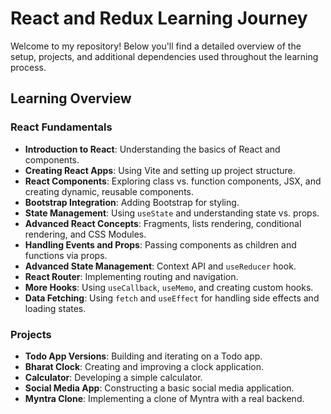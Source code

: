 # React and Redux Learning Journey

Welcome to my repository! Below you'll find a detailed overview of the setup, projects, and additional dependencies used throughout the learning process.

## Learning Overview

### React Fundamentals

- **Introduction to React**: Understanding the basics of React and components.
- **Creating React Apps**: Using Vite and setting up project structure.
- **React Components**: Exploring class vs. function components, JSX, and creating dynamic, reusable components.
- **Bootstrap Integration**: Adding Bootstrap for styling.
- **State Management**: Using `useState` and understanding state vs. props.
- **Advanced React Concepts**: Fragments, lists rendering, conditional rendering, and CSS Modules.
- **Handling Events and Props**: Passing components as children and functions via props.
- **Advanced State Management**: Context API and `useReducer` hook.
- **React Router**: Implementing routing and navigation.
- **More Hooks**: Using `useCallback`, `useMemo`, and creating custom hooks.
- **Data Fetching**: Using `fetch` and `useEffect` for handling side effects and loading states.

### Projects

- **Todo App Versions**: Building and iterating on a Todo app.
- **Bharat Clock**: Creating and improving a clock application.
- **Calculator**: Developing a simple calculator.
- **Social Media App**: Constructing a basic social media application.
- **Myntra Clone**: Implementing a clone of Myntra with a real backend.
